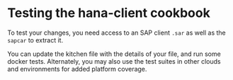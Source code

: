 # Testing the hana-client cookbook

To test your changes, you need access to an SAP client `.sar` as well as the
`sapcar` to extract it.

You can update the kitchen file with the details of your file, and run some
docker tests.  Alternately, you may also use the test suites in other clouds
 and environments for added platform coverage.
